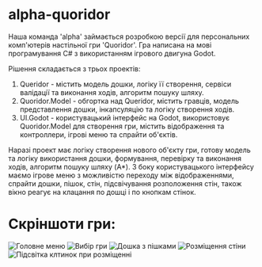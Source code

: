 # alpha-quoridor
Наша команда 'alpha' займається розробкою версії для персональних комп'ютерів настільної гри 'Quoridor'.
Гра написана на мові програмування C# з використанням ігрового двигуна Godot.

Рішення складається з трьох проектів:
1. Queridor - містить модель дошки, логіку її створення, сервіси валідації та виконання ходів, алгоритм пошуку шляху. 
2. Quoridor.Model - обгортка над Queridor, містить гравців, модель представлення дошки, інкапсуляцію та логіку створення ходів.
3. UI.Godot - користувацький інтерфейс на Godot, використовує Quoridor.Model для створення гри, містить відображення та контроллери, ігрові меню та спрайти об'єктів.

Наразі проект має логіку створення нового об'єкту гри, готову модель та логіку використання дошки, формування, перевірку та виконання ходів, алгоритм пошуку шляху (A\*).
З боку користувацького інтерфейсу маємо ігрове меню з можливістю переходу між відображеннями, спрайти дошки, пішок, стін, підсвічування розположення стін, також вікно реагує на клацання по дошці і по кнопкам стінок.

# Скріншоти гри:
![Головне меню](https://drive.google.com/file/d/1yCnUpR3uAFrrTA1F7PMYKVRCXZt88Cn5/view?usp=sharing)
![Вибір гри](https://drive.google.com/file/d/1zuxCUtPne7K0hJgqds5Y8bQKfXquIkS7/view?usp=sharing)
![Дошка з пішками](https://drive.google.com/file/d/1Rwo1rsx4RdiKooBBzH9lZnnxvpqJzPQj/view?usp=sharing)
![Розміщення стіни](https://drive.google.com/file/d/1T52897Aj_YhDX-JHEfPmOGO_f7UGEZ2O/view?usp=sharing)
![Підсвітка клтинок при розміщенні](https://drive.google.com/file/d/1ghfPFv8YZ1QDgJStPEkZoFw4H5K4h3S8/view?usp=sharing)
